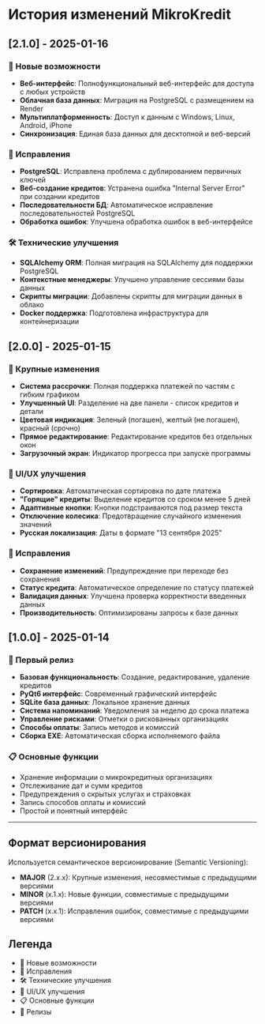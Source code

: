 # История изменений MikroKredit

## [2.1.0] - 2025-01-16

### 🚀 Новые возможности
- **Веб-интерфейс**: Полнофункциональный веб-интерфейс для доступа с любых устройств
- **Облачная база данных**: Миграция на PostgreSQL с размещением на Render
- **Мультиплатформенность**: Доступ к данным с Windows, Linux, Android, iPhone
- **Синхронизация**: Единая база данных для десктопной и веб-версий

### 🔧 Исправления
- **PostgreSQL**: Исправлена проблема с дублированием первичных ключей
- **Веб-создание кредитов**: Устранена ошибка "Internal Server Error" при создании кредитов
- **Последовательности БД**: Автоматическое исправление последовательностей PostgreSQL
- **Обработка ошибок**: Улучшена обработка ошибок в веб-интерфейсе

### 🛠 Технические улучшения
- **SQLAlchemy ORM**: Полная миграция на SQLAlchemy для поддержки PostgreSQL
- **Контекстные менеджеры**: Улучшено управление сессиями базы данных
- **Скрипты миграции**: Добавлены скрипты для миграции данных в облако
- **Docker поддержка**: Подготовлена инфраструктура для контейнеризации

## [2.0.0] - 2025-01-15

### 🚀 Крупные изменения
- **Система рассрочки**: Полная поддержка платежей по частям с гибким графиком
- **Улучшенный UI**: Разделение на две панели - список кредитов и детали
- **Цветовая индикация**: Зеленый (погашен), желтый (не погашен), красный (срочно)
- **Прямое редактирование**: Редактирование кредитов без отдельных окон
- **Загрузочный экран**: Индикатор прогресса при запуске программы

### 🎨 UI/UX улучшения
- **Сортировка**: Автоматическая сортировка по дате платежа
- **"Горящие" кредиты**: Выделение кредитов со сроком менее 5 дней
- **Адаптивные кнопки**: Кнопки подстраиваются под размер текста
- **Отключение колесика**: Предотвращение случайного изменения значений
- **Русская локализация**: Даты в формате "13 сентября 2025"

### 🔧 Исправления
- **Сохранение изменений**: Предупреждение при переходе без сохранения
- **Статус кредита**: Автоматическое определение по статусу платежей
- **Валидация данных**: Улучшена проверка корректности введенных данных
- **Производительность**: Оптимизированы запросы к базе данных

## [1.0.0] - 2025-01-14

### 🎉 Первый релиз
- **Базовая функциональность**: Создание, редактирование, удаление кредитов
- **PyQt6 интерфейс**: Современный графический интерфейс
- **SQLite база данных**: Локальное хранение данных
- **Система напоминаний**: Уведомления за неделю до срока платежа
- **Управление рисками**: Отметки о рискованных организациях
- **Способы оплаты**: Запись методов и комиссий
- **Сборка EXE**: Автоматическая сборка исполняемого файла

### 📋 Основные функции
- Хранение информации о микрокредитных организациях
- Отслеживание дат и сумм кредитов
- Предупреждения о скрытых услугах и страховках
- Запись способов оплаты и комиссий
- Простой и понятный интерфейс

---

## Формат версионирования

Используется семантическое версионирование (Semantic Versioning):
- **MAJOR** (2.x.x): Крупные изменения, несовместимые с предыдущими версиями
- **MINOR** (x.1.x): Новые функции, совместимые с предыдущими версиями  
- **PATCH** (x.x.1): Исправления ошибок, совместимые с предыдущими версиями

## Легенда
- 🚀 Новые возможности
- 🔧 Исправления
- 🛠 Технические улучшения
- 🎨 UI/UX улучшения
- 📋 Основные функции
- 🎉 Релизы
